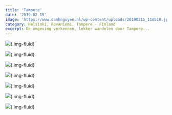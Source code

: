 ```yaml
---
title: 'Tampere'
date: '2019-02-15'
image: 'https://www.danhnguyen.nl/wp-content/uploads/20190215_110510.jpg'
category: Helsinki, Rovaniemi, Tampere - Finland
excerpt: De omgeving verkennen, lekker wandelen door Tampere...
---
```


![](https://www.danhnguyen.nl/wp-content/uploads/20190214_170431-700x394.jpg){.img-fluid}

![](https://www.danhnguyen.nl/wp-content/uploads/20190215_103644-700x752.jpg){.img-fluid}

![](https://www.danhnguyen.nl/wp-content/uploads/20190215_112135-700x394.jpg){.img-fluid}

![](https://www.danhnguyen.nl/wp-content/uploads/20190215_110510-700x394.jpg){.img-fluid}

![](https://www.danhnguyen.nl/wp-content/uploads/20190215_124221-700x394.jpg){.img-fluid}

![](https://www.danhnguyen.nl/wp-content/uploads/20190215_124316-700x394.jpg){.img-fluid}

![](https://www.danhnguyen.nl/wp-content/uploads/20190215_124620-700x394.jpg){.img-fluid}
